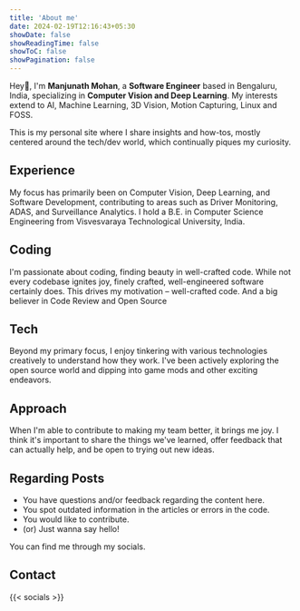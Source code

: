 ```yaml
---
title: 'About me'
date: 2024-02-19T12:16:43+05:30
showDate: false
showReadingTime: false
showToC: false
showPagination: false
---
```

Hey👋, I'm **Manjunath Mohan**, a **Software Engineer** based in Bengaluru, India, specializing in **Computer Vision and Deep Learning**. My interests extend to AI, Machine Learning, 3D Vision, Motion Capturing, Linux and FOSS.

This is my personal site where I share insights and how-tos, mostly centered around the tech/dev world, which continually piques my curiosity.

## **Experience**
My focus has primarily been on Computer Vision, Deep Learning, and Software Development, contributing to areas such as Driver Monitoring, ADAS, and Surveillance Analytics. I hold a B.E. in Computer Science Engineering from Visvesvaraya Technological University, India.

## **Coding**
I'm passionate about coding, finding beauty in well-crafted code. While not every codebase ignites joy, finely crafted, well-engineered software certainly does. This drives my motivation – well-crafted code. And a big believer in Code Review and Open Source

## **Tech**
Beyond my primary focus, I enjoy tinkering with various technologies creatively to understand how they work. I've been actively exploring the open source world and dipping into game mods and other exciting endeavors.

## **Approach**
When I'm able to contribute to making my team better, it brings me joy. I think it's important to share the things we've learned, offer feedback that can actually help, and be open to trying out new ideas.

## **Regarding Posts**
- You have questions and/or feedback regarding the content here.
- You spot outdated information in the articles or errors in the code.
- You would like to contribute.
- (or) Just wanna say hello!

You can find me through my socials.

## **Contact**

{{< socials >}}
